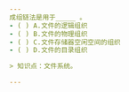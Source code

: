 ```yaml
---
成组链法是用于_____ 。
- ( ) A.文件的逻辑组织 
- ( ) B.文件的物理组织 
- ( ) C.文件存储器空闲空间的组织 
- ( ) D.文件的目录组织

> 知识点：文件系统。

---
```

